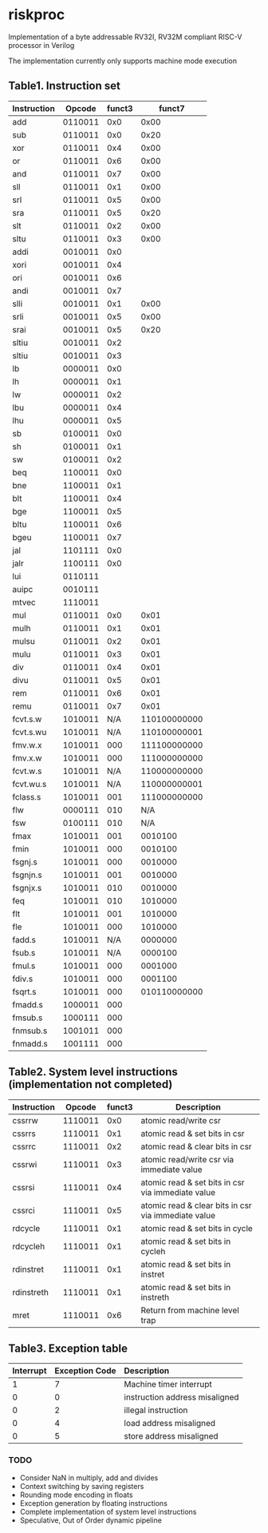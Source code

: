 # riskproc
Implementation of a byte addressable RV32I, RV32M compliant RISC-V processor in Verilog

The implementation currently only supports machine mode execution

## Table1. Instruction set


|Instruction|Opcode     |funct3 |funct7|
|-----------|-----------|-------|------|
|add        |0110011    |0x0    |0x00  |
|sub        |0110011    |0x0    |0x20  |
|xor        |0110011    |0x4    |0x00  |
|or         |0110011    |0x6    |0x00  |
|and        |0110011    |0x7    |0x00  |
|sll        |0110011    |0x1    |0x00  |
|srl        |0110011    |0x5    |0x00  |
|sra        |0110011    |0x5    |0x20  |
|slt        |0110011    |0x2    |0x00  |
|sltu       |0110011    |0x3    |0x00  |
|addi       |0010011    |0x0    |      |
|xori       |0010011    |0x4    |      |
|ori        |0010011    |0x6    |      |
|andi       |0010011    |0x7    |      |
|slli       |0010011    |0x1    |0x00  |
|srli       |0010011    |0x5    |0x00  |
|srai       |0010011    |0x5    |0x20  |
|sltiu      |0010011    |0x2    |      |
|sltiu      |0010011    |0x3    |      |
|lb         |0000011    |0x0    |      |
|lh         |0000011    |0x1    |      |
|lw         |0000011    |0x2    |      |
|lbu        |0000011    |0x4    |      |
|lhu        |0000011    |0x5    |      |
|sb         |0100011    |0x0    |      |
|sh         |0100011    |0x1    |      |
|sw         |0100011    |0x2    |      |
|beq        |1100011    |0x0    |      |
|bne        |1100011    |0x1    |      |
|blt        |1100011    |0x4    |      |
|bge        |1100011    |0x5    |      |
|bltu       |1100011    |0x6    |      |
|bgeu       |1100011    |0x7    |      |
|jal        |1101111    |0x0    |      |
|jalr       |1100111    |0x0    |      |
|lui        |0110111    |       |      |
|auipc      |0010111    |       |      |
|mtvec      |1110011    |       |      |
|mul        |0110011    |0x0    |0x01  |
|mulh       |0110011    |0x1    |0x01  |
|mulsu      |0110011    |0x2    |0x01  |
|mulu       |0110011    |0x3    |0x01  |
|div        |0110011    |0x4    |0x01  |
|divu       |0110011    |0x5    |0x01  |
|rem        |0110011    |0x6    |0x01  |
|remu       |0110011    |0x7    |0x01  |
|fcvt.s.w   |1010011    |N/A    |110100000000|
|fcvt.s.wu  |1010011    |N/A    |110100000001|
|fmv.w.x    |1010011    |000    |111100000000|
|fmv.x.w    |1010011    |000    |111000000000|
|fcvt.w.s   |1010011    |N/A    |110000000000|
|fcvt.wu.s  |1010011    |N/A    |110000000001|
|fclass.s   |1010011    |001    |111000000000|
|flw        |0000111    |010    |N/A         |
|fsw        |0100111    |010    |N/A         |
|fmax       |1010011    |001    |0010100     |
|fmin       |1010011    |000    |0010100     |
|fsgnj.s    |1010011    |000    |0010000|
|fsgnjn.s   |1010011    |001    |0010000|
|fsgnjx.s   |1010011    |010    |0010000|
|feq        |1010011    |010    |1010000|
|flt        |1010011    |001    |1010000|
|fle        |1010011    |000    |1010000|
|fadd.s     |1010011    |N/A    |0000000|
|fsub.s     |1010011    |N/A    |0000100|
|fmul.s     |1010011    |000    |0001000|
|fdiv.s     |1010011    |000    |0001100|
|fsqrt.s    |1010011    |000    |010110000000|
|fmadd.s|1000011|000|||
|fmsub.s|1000111|000||
|fnmsub.s|1001011|000||
|fnmadd.s|1001111|000||

## Table2. System level instructions (implementation not completed)


| Instruction |  Opcode |  funct3 |  Description                                         |
|-------------|---------|---------|------------------------------------------------------|
| cssrrw      |  1110011 |  0x0    |  atomic read/write csr                               |
| cssrrs      |  1110011 |  0x1    |  atomic read & set bits in csr                       |
| cssrrc      |  1110011 |  0x2    |  atomic read & clear bits in csr                     |
| cssrwi      |  1110011 |  0x3    |  atomic read/write csr via immediate value           |
| cssrsi      |  1110011 |  0x4    |  atomic read & set bits in csr via immediate value   |
| cssrci      |  1110011 |  0x5    |  atomic read & clear bits in csr via immediate value |
| rdcycle     |  1110011 |  0x1    |  atomic read & set bits in cycle                     |
| rdcycleh    |  1110011 |  0x1    |  atomic read & set bits in cycleh                    |
| rdinstret   |  1110011 |  0x1    |  atomic read & set bits in instret                   |
| rdinstreth  |  1110011 |  0x1    |  atomic read & set bits in instreth                  |
| mret        |  1110011 |  0x6    |  Return from machine level trap                      |

## Table3. Exception table
| Interrupt   | Exception Code |Description |    
|:-------|:--------|:----------|
|1|7|Machine timer interrupt|
|0|0|instruction address misaligned|
|0|2|illegal instruction|
|0|4|load address misaligned|
|0|5|store address misaligned|

### TODO
- Consider NaN in multiply, add and divides
- Context switching by saving registers
- Rounding mode encoding in floats
- Exception generation by floating instructions
- Complete implementation of system level instructions 
- Speculative, Out of Order dynamic pipeline
